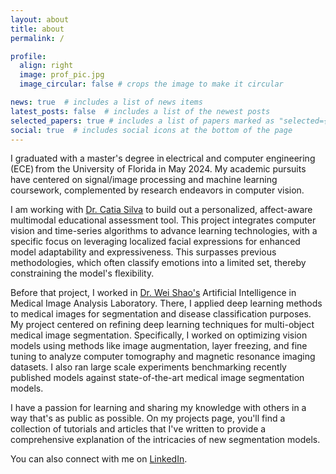 ```yaml
---
layout: about
title: about
permalink: /

profile:
  align: right
  image: prof_pic.jpg
  image_circular: false # crops the image to make it circular

news: true  # includes a list of news items
latest_posts: false  # includes a list of the newest posts
selected_papers: true # includes a list of papers marked as "selected={true}"
social: true  # includes social icons at the bottom of the page
---
```

I graduated with a master's degree in electrical and computer engineering (ECE) from the University of Florida in May 2024. My academic pursuits have centered on signal/image processing and machine learning coursework, complemented by research endeavors in computer vision. 

I am working with [Dr. Catia Silva](https://faculty.eng.ufl.edu/catia-silva/bio/) to build out a personalized, affect-aware multimodal educational assessment tool. This project integrates computer vision and time-series algorithms to advance learning technologies, with a specific focus on leveraging localized facial expressions for enhanced model adaptability and expressiveness. This surpasses previous methodologies, which often classify emotions into a limited set, thereby constraining the model's flexibility. 


Before that project, I worked in [Dr. Wei Shao's](https://nephrology.medicine.ufl.edu/profile/shao-wei-1/) Artificial Intelligence in Medical Image Analysis Laboratory. There, I applied deep learning methods to medical images for segmentation and disease classification purposes. My project centered on refining deep learning techniques for multi-object medical image segmentation. Specifically, I worked on optimizing vision models using methods like image augmentation, layer freezing, and fine tuning to analyze computer tomography and magnetic resonance imaging datasets. I also ran large scale experiments benchmarking recently published models against state-of-the-art medical image segmentation models. 


I have a passion for learning and sharing my knowledge with others in a way that's as public as possible. On my projects page, you'll find a collection of tutorials and articles that I've written to provide a comprehensive explanation of the intricacies of new segmentation models.  

You can also connect with me on [LinkedIn](https://www.linkedin.com/in/andres-gomez-7410a8160).
<!-- Link to your social media connections, too. This theme is set up to use [Font Awesome icons](https://fontawesome.com/) and [Academicons](https://jpswalsh.github.io/academicons/), like the ones below. Add your Facebook, Twitter, LinkedIn, Google Scholar, or just disable all of them. -->
